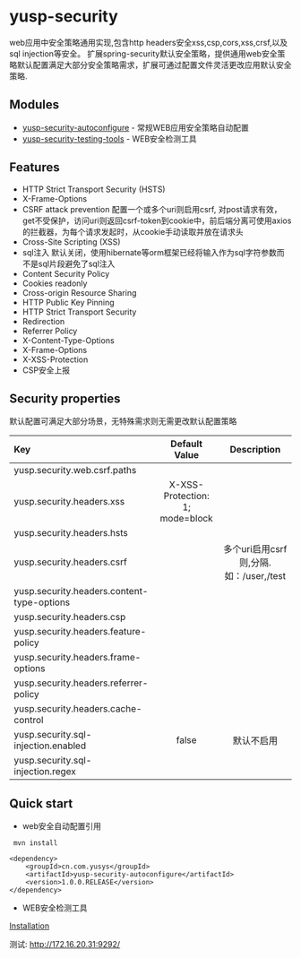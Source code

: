 # yusp-security

web应用中安全策略通用实现,包含http headers安全xss,csp,cors,xss,crsf,以及sql injection等安全。
扩展spring-security默认安全策略，提供通用web安全策略默认配置满足大部分安全策略需求，扩展可通过配置文件灵活更改应用默认安全策略.

## Modules

* [yusp-security-autoconfigure](./yusp-security-autoconfigure) - 常规WEB应用安全策略自动配置
* [yusp-security-testing-tools](./yusp-security-testing-tools) - WEB安全检测工具

## Features
* HTTP Strict Transport Security (HSTS)  
* X-Frame-Options 
* CSRF attack prevention
配置一个或多个uri则启用csrf, 对post请求有效，get不受保护，访问uri则返回csrf-token到cookie中，前后端分离可使用axios的拦截器，为每个请求发起时，从cookie手动读取并放在请求头
* Cross-Site Scripting (XSS)
* sql注入 默认关闭，使用hibernate等orm框架已经将输入作为sql字符参数而不是sql片段避免了sql注入
* Content Security Policy			
* Cookies readonly
* Cross-origin Resource Sharing			
* HTTP Public Key Pinning			
* HTTP Strict Transport Security			
* Redirection		
* Referrer Policy		
* X-Content-Type-Options	
* X-Frame-Options
* X-XSS-Protection
* CSP安全上报

## Security properties
默认配置可满足大部分场景，无特殊需求则无需更改默认配置策略

| Key |	Default Value | Description |
| :--- | :---: | :---: |
|yusp.security.web.csrf.paths| ||
|yusp.security.headers.xss |X-XSS-Protection: 1; mode=block||
|yusp.security.headers.hsts |||
|yusp.security.headers.csrf ||多个uri启用csrf则,分隔.如：/user,/test|
|yusp.security.headers.content-type-options|||
|yusp.security.headers.csp|||
|yusp.security.headers.feature-policy |||
|yusp.security.headers.frame-options |||
|yusp.security.headers.referrer-policy |||
|yusp.security.headers.cache-control |||
|yusp.security.sql-injection.enabled |false| 默认不启用 |
|yusp.security.sql-injection.regex | ||


## Quick start 

- web安全自动配置引用

``` mvn install```

```
<dependency>
	<groupId>cn.com.yusys</groupId>
	<artifactId>yusp-security-autoconfigure</artifactId>
	<version>1.0.0.RELEASE</version>
</dependency>

```
- WEB安全检测工具

[Installation](./yusp-security-testing-tools/README.md)

测试: http://172.16.20.31:9292/ 
